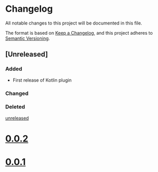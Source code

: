 # Changelog

All notable changes to this project will be documented in this file.

The format is based on [Keep a Changelog](https://keepachangelog.com/en/1.0.0/),
and this project adheres to [Semantic Versioning](https://semver.org/spec/v2.0.0.html).

## [Unreleased]

### Added

- First release of Kotlin plugin

### Changed

### Deleted

[unreleased](https://github.com/green-code-initiative/creedengo-kotlin/compare/0.0.1...HEAD)
# [0.0.2](https://github.com/green-code-initiative/creedengo-kotlin/compare/0.0.1...0.0.2)
# [0.0.1](https://github.com/green-code-initiative/creedengo-kotlin/releases/tag/0.0.1)